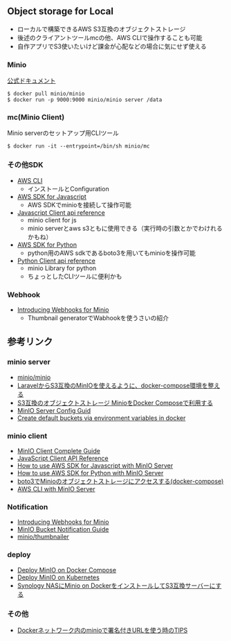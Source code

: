 ## Object storage for Local
- ローカルで構築できるAWS S3互換のオブジェクトストレージ  
- 後述のクライアントツールmcの他、AWS CLIで操作することも可能
- 自作アプリでS3使いたいけど課金が心配などの場合に気にせず使える

### Minio

[公式ドキュメント](https://docs.min.io/)

```
$ docker pull minio/minio
$ docker run -p 9000:9000 minio/minio server /data
```

### mc(Minio Client)

Minio serverのセットアップ用CLIツール

```
$ docker run -it --entrypoint=/bin/sh minio/mc
```

### その他SDK
  - [AWS CLI](https://docs.min.io/docs/aws-cli-with-minio)
    - インストールとConfiguration
  - [AWS SDK for Javascript](https://docs.min.io/docs/how-to-use-aws-sdk-for-javascript-with-minio-server.html)
    - AWS SDKでminioを接続して操作可能
  - [Javascript Client api reference](https://docs.min.io/docs/javascript-client-api-reference.html)
    - minio client for js
    - minio serverとaws s3ともに使用できる（実行時の引数とかでわけれるかもね）
  - [AWS SDK for Python](https://docs.min.io/docs/how-to-use-aws-sdk-for-python-with-minio-server.html)
    - python用のAWS sdkであるboto3を用いてもminioを操作可能
  - [Python Client api reference](https://docs.min.io/docs/python-client-api-reference)
    - minio Library for python
    - ちょっとしたCLIツールに便利かも

### Webhook
  - [Introducing Webhooks for Minio](https://blog.minio.io/introducing-webhooks-for-minio-e2c3ad26deb2)
    - Thumbnail generatorでWabhookを使うさいの紹介

## 参考リンク
### minio server
  - [minio/minio](https://github.com/minio/minio)
  - [LaravelからS3互換のMinIOを使えるように、docker-compose環境を整える](https://www.seeds-std.co.jp/blog/creators/2019-11-28-003000/)
  - [S3互換のオブジェクトストレージ MinioをDocker Composeで利用する](https://cloudpack-media.cdn.ampproject.org/v/s/cloudpack.media/46077/amp?usqp=mq331AQFKAGwASA%3D&amp_js_v=0.1#aoh=15851490530866&referrer=https%3A%2F%2Fwww.google.com&amp_tf=%E3%82%BD%E3%83%BC%E3%82%B9%3A%20%251%24s&ampshare=https%3A%2F%2Fcloudpack.media%2F46077)
  - [MinIO Server Config Guid](https://docs.min.io/docs/minio-server-configuration-guide.html)
  - [Create default buckets via environment variables in docker](https://github.com/minio/minio/issues/4769)

### minio client
  - [MinIO Client Complete Guide](https://docs.min.io/docs/minio-client-complete-guide)
  - [JavaScript Client API Reference](https://docs.min.io/docs/javascript-client-api-reference.html)
  - [How to use AWS SDK for Javascript with MinIO Server](https://docs.min.io/docs/how-to-use-aws-sdk-for-javascript-with-minio-server.html)
  - [How to use AWS SDK for Python with MinIO Server](https://docs.min.io/docs/how-to-use-aws-sdk-for-python-with-minio-server.html)
  - [boto3でMinioのオブジェクトストレージにアクセスする(docker-compose)](https://qiita.com/th_/items/cf669949fe18f2eec5ab)
  - [AWS CLI with MinIO Server](https://docs.min.io/docs/aws-cli-with-minio)

### Notification
  - [Introducing Webhooks for Minio](https://blog.minio.io/introducing-webhooks-for-minio-e2c3ad26deb2)
  - [MinIO Bucket Notification Guide](https://docs.min.io/docs/minio-bucket-notification-guide.html)
  - [minio/thumbnailer](https://github.com/minio/thumbnailer)

### deploy
  - [Deploy MinIO on Docker Compose](https://docs.min.io/docs/deploy-minio-on-docker-compose.html)
  - [Deploy MinIO on Kubernetes](https://docs.min.io/docs/deploy-minio-on-kubernetes.html)
  - [Synology NASにMinio on DockerをインストールしてS3互換サーバーにする](https://blog.ik.am/entries/441)

### その他
  - [Dockerネットワーク内のminioで署名付きURLを使う時のTIPS](https://n-s.tokyo/2019/04/minio-tips/)